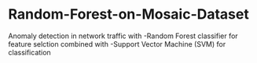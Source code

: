 # Random-Forest-on-Mosaic-Dataset
Anomaly detection in network traffic with
-Random Forest classifier for feature selction combined with
-Support Vector Machine (SVM) for classification 
